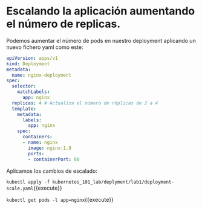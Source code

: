 # Escalando la aplicación aumentando el número de replicas.

Podemos aumentar el número de pods en nuestro deployment aplicando un nuevo fichero yaml como este:

```yaml
apiVersion: apps/v1
kind: Deployment
metadata:
  name: nginx-deployment
spec:
  selector:
    matchLabels:
      app: nginx
  replicas: 4 # Actualiza el número de réplicas de 2 a 4
  template:
    metadata:
      labels:
        app: nginx
    spec:
      containers:
      - name: nginx
        image: nginx:1.8
        ports:
        - containerPort: 80
```

Aplicamos los cambios de escalado:

`kubectl apply -f kubernetes_101_lab/deplyment/lab1/deployment-scale.yaml`{{execute}}

`kubectl get pods -l app=nginx`{{execute}}



